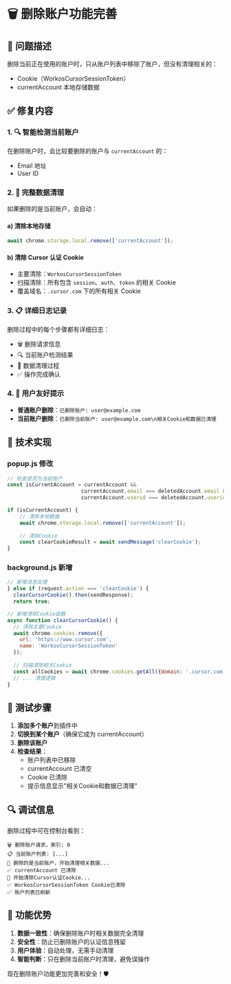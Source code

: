 # 🗑️ 删除账户功能完善

## 🎯 问题描述
删除当前正在使用的账户时，只从账户列表中移除了账户，但没有清理相关的：
- Cookie（WorkosCursorSessionToken）
- currentAccount 本地存储数据

## ✅ 修复内容

### 1. 🔍 智能检测当前账户
在删除账户时，会比较要删除的账户与 `currentAccount` 的：
- Email 地址
- User ID

### 2. 🧹 完整数据清理
如果删除的是当前账户，会自动：

#### a) 清除本地存储
```javascript
await chrome.storage.local.remove(['currentAccount']);
```

#### b) 清除 Cursor 认证 Cookie
- 主要清除：`WorkosCursorSessionToken`
- 扫描清除：所有包含 `session`、`auth`、`token` 的相关 Cookie
- 覆盖域名：`.cursor.com` 下的所有相关 Cookie

### 3. 📋 详细日志记录
删除过程中的每个步骤都有详细日志：
- 🗑️ 删除请求信息
- 🔍 当前账户检测结果  
- 🧹 数据清理过程
- ✅ 操作完成确认

### 4. 💬 用户友好提示
- **普通账户删除**：`已删除账户: user@example.com`
- **当前账户删除**：`已删除当前账户: user@example.com\n相关Cookie和数据已清理`

## 🔧 技术实现

### popup.js 修改
```javascript
// 检查是否为当前账户
const isCurrentAccount = currentAccount && 
                        currentAccount.email === deletedAccount.email && 
                        currentAccount.userid === deletedAccount.userid;

if (isCurrentAccount) {
    // 清除本地数据
    await chrome.storage.local.remove(['currentAccount']);
    
    // 清除Cookie
    const clearCookieResult = await sendMessage('clearCookie');
}
```

### background.js 新增
```javascript
// 新增消息处理
} else if (request.action === 'clearCookie') {
  clearCursorCookie().then(sendResponse);
  return true;

// 新增清除Cookie函数
async function clearCursorCookie() {
  // 清除主要Cookie
  await chrome.cookies.remove({
    url: 'https://www.cursor.com',
    name: 'WorkosCursorSessionToken'
  });
  
  // 扫描清除相关Cookie
  const allCookies = await chrome.cookies.getAll({domain: '.cursor.com'});
  // ... 清理逻辑
}
```

## 🧪 测试步骤

1. **添加多个账户**到插件中
2. **切换到某个账户**（确保它成为 currentAccount）
3. **删除该账户**
4. **检查结果**：
   - 账户列表中已移除
   - currentAccount 已清空
   - Cookie 已清除
   - 提示信息显示"相关Cookie和数据已清理"

## 🔍 调试信息

删除过程中可在控制台看到：
```
🗑️ 删除账户请求，索引: 0
📋 当前账户列表: [...]
🧹 删除的是当前账户，开始清理相关数据...
✅ currentAccount 已清除
🍪 开始清除Cursor认证Cookie...
✅ WorkosCursorSessionToken Cookie已清除
✅ 账户列表已刷新
```

## 🎉 功能优势

1. **数据一致性**：确保删除账户时相关数据完全清理
2. **安全性**：防止已删除账户的认证信息残留
3. **用户体验**：自动处理，无需手动清理
4. **智能判断**：只在删除当前账户时清理，避免误操作

现在删除账户功能更加完善和安全！🛡️ 
